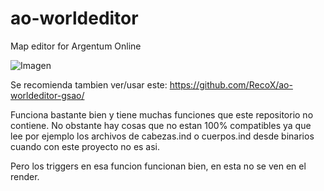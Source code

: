 # ao-worldeditor
Map editor for Argentum Online

![Imagen](https://i.imgur.com/IDoh1PY.png)


Se recomienda tambien ver/usar este:
https://github.com/RecoX/ao-worldeditor-gsao/

Funciona bastante bien y tiene muchas funciones que este repositorio no contiene. No obstante hay cosas que no estan 100% compatibles ya que lee por ejemplo los archivos de cabezas.ind o cuerpos.ind desde binarios cuando con este proyecto no es asi.

Pero los triggers en esa funcion funcionan bien, en esta no se ven en el render.
